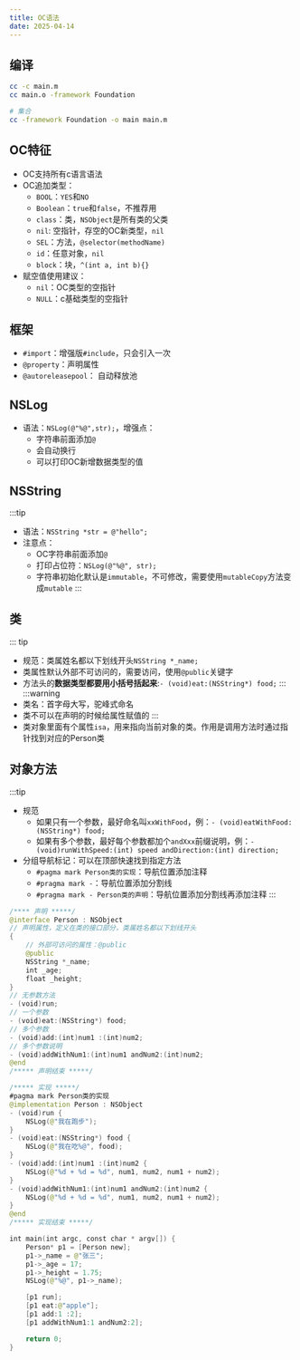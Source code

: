 ```yaml
---
title: OC语法
date: 2025-04-14
--- 
```

## 编译
```sh
cc -c main.m
cc main.o -framework Foundation

# 集合
cc -framework Foundation -o main main.m
```
## OC特征
- OC支持所有c语言语法
- OC追加类型：
  - `BOOL`：`YES`和`NO`
  - `Boolean`：`true`和`false`，不推荐用
  - `class`：类，`NSObject`是所有类的父类
  - `nil`: 空指针，存空的OC新类型，`nil`
  - `SEL`：方法，`@selector(methodName)`
  - `id`：任意对象，`nil`
  - `block`：块，`^(int a, int b){}`
- 赋空值使用建议：
  - `nil`：OC类型的空指针
  - `NULL`：c基础类型的空指针
## 框架
- `#import`：增强版`#include`，只会引入一次
- `@property`：声明属性
- `@autoreleasepool`： 自动释放池

## NSLog
- 语法：`NSLog(@"%@",str);`，增强点：
  - 字符串前面添加`@`
  - 会自动换行
  - 可以打印OC新增数据类型的值

## NSString
:::tip
- 语法：`NSString *str = @"hello";`
- 注意点：
  - OC字符串前面添加`@`
  - 打印占位符：`NSLog(@"%@", str);`
  - 字符串初始化默认是`immutable`，不可修改，需要使用`mutableCopy`方法变成`mutable`
:::

## 类
::: tip
- 规范：类属姓名都以下划线开头`NSString *_name;`
- 类属性默认外部不可访问的，需要访问，使用`@public`关键字
- 方法头的**数据类型都要用小括号括起来**:`- (void)eat:(NSString*) food;`
:::
:::warning
- 类名：首字母大写，驼峰式命名
- 类不可以在声明的时候给属性赋值的
:::
- 类对象里面有个属性`isa`，用来指向当前对象的类。作用是调用方法时通过指针找到对应的Person类
## 对象方法
:::tip
- 规范
  - 如果只有一个参数，最好命名叫`xxWithFood`，例：`- (void)eatWithFood:(NSString*) food;`
  - 如果有多个参数，最好每个参数都加个`andXxx`前缀说明，例：`- (void)runWithSpeed:(int) speed andDirection:(int) direction;`
- 分组导航标记：可以在顶部快速找到指定方法
  - `#pagma mark Person类的实现`：导航位置添加注释
  - `#pragma mark -`：导航位置添加分割线
  - `#pragma mark - Person类的声明`：导航位置添加分割线再添加注释
:::
```swift
/**** 声明 *****/
@interface Person : NSObject
// 声明属性，定义在类的接口部分，类属姓名都以下划线开头
{
    // 外部可访问的属性：@public
    @public
    NSString *_name;
    int _age;
    float _height;
}
// 无参数方法
- (void)run;
// 一个参数
- (void)eat:(NSString*) food;
// 多个参数
- (void)add:(int)num1 :(int)num2;
// 多个参数说明
- (void)addWithNum1:(int)num1 andNum2:(int)num2;
@end
/***** 声明结束 *****/

/***** 实现 *****/
#pagma mark Person类的实现
@implementation Person : NSObject
- (void)run {
    NSLog(@"我在跑步");
}
- (void)eat:(NSString*) food {
    NSLog(@"我在吃%@", food);
}
- (void)add:(int)num1 :(int)num2 {
    NSLog(@"%d + %d = %d", num1, num2, num1 + num2);
}
- (void)addWithNum1:(int)num1 andNum2:(int)num2 {
    NSLog(@"%d + %d = %d", num1, num2, num1 + num2);
}
@end
/***** 实现结束 *****/

int main(int argc, const char * argv[]) {
    Person* p1 = [Person new];
    p1->_name = @"张三";
    p1->_age = 17;
    p1->_height = 1.75;
    NSLog(@"%@", p1->_name);

    [p1 run];
    [p1 eat:@"apple"];
    [p1 add:1 :2];
    [p1 addWithNum1:1 andNum2:2];

    return 0;
}
```